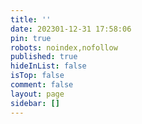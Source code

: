 ```yaml
---
title: ''
date: 202301-12-31 17:58:06
pin: true
robots: noindex,nofollow
published: true
hideInList: false
isTop: false
comment: false
layout: page
sidebar: []
---
```

<!-- GitCalendar容器 -->
<div id="gitZone"></div>
